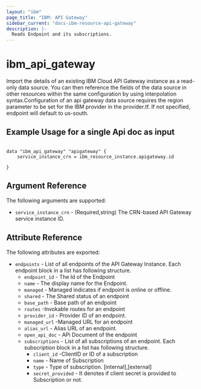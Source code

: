 ```yaml
---
layout: "ibm"
page_title: "IBM: API Gateway"
sidebar_current: "docs-ibm-resource-api-gateway"
description: |-
  Reads Endpoint and its subscriptions.
---
```


# ibm\_api_gateway

Import the details of an existing IBM Cloud API Gateway instance as a read-only data source. You can then reference the fields of the data source in other resources within the same configuration by using interpolation syntax.Configuration of an api gateway data source requires the region parameter to be set for the IBM provider in the provider.tf.  If not specified, endpoint will default to us-south.

## Example Usage for a single Api doc as input

```hcl

data "ibm_api_gateway" "apigateway" {
    service_instance_crn = ibm_resource_instance.apigateway.id
    
}

```

## Argument Reference

The following arguments are supported:

* `service_instance_crn` - (Required,string) The CRN-based API Gateway service instance ID.


## Attribute Reference

The following attributes are exported:

* `endpoints` - List of all endpoints of the API Gateway Instance. Each endpoint block in a list has following structure.
  * `endpoint_id` - The Id of the Endpoint
  * `name` - The display name for the Endpoint.
  * `managed` - Managed indicates if endpoint is online or offline.
  * `shared` -  The Shared status of an endpoint
  * `base_path` - Base path of an endpoint
  * `routes` -Invokable routes for an endpoint
  * `provider_id` - Provider ID of an endpoint.
  * `managed_url` -Managed URL for an endpoint
  * `alias_url` - Alias URL of an endpoint.
  * `open_api_doc` - APi Document of the endpoint
  * `subscriptions` - List of all subscriptions of an endpoint. Each subscription block in a list has following structure.
    * `client_id` -ClientID or ID of a subscription
    * `name` - Name of Subscription
    * `type` - Type of subscription. [internal],[external]
    * `secret_provided` - It denotes if client secret is provided to Subscription or not.